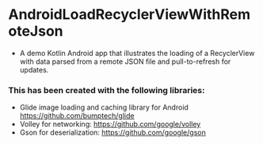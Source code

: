 # AndroidLoadRecyclerViewWithRemoteJson
- A demo Kotlin Android app that illustrates the loading of a RecyclerView with data parsed from a remote JSON file and pull-to-refresh for updates.

### This has been created with the following libraries:
- Glide image loading and caching library for Android https://github.com/bumptech/glide 
- Volley for networking: https://github.com/google/volley
- Gson for deserialization: https://github.com/google/gson
